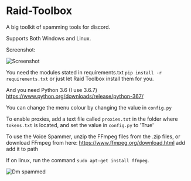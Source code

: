 # Raid-Toolbox

A big toolkit of spamming tools for discord.

Supports Both Windows and Linux.

Screenshot:

![Screenshot](http://i.imgur.com/Barkl3X.png)

You need the modules stated in requirements.txt `pip install -r requirements.txt` or just let Raid Toolbox install them for you.

And you need Python 3.6 (I use 3.6.7) https://www.python.org/downloads/release/python-367/

You can change the menu colour by changing the value in `config.py`

To enable proxies, add a text file called `proxies.txt` in the folder where `tokens.txt` is located, and set the value in `config.py` to 'True'

To use the Voice Spammer, unzip the FFmpeg files from the .zip files, or download FFmpeg from here: https://www.ffmpeg.org/download.html add add it to path

If on linux, run the command `sudo apt-get install ffmpeg`.

![Dm spammed](http://i.imgur.com/FoVOBQml.jpg)
